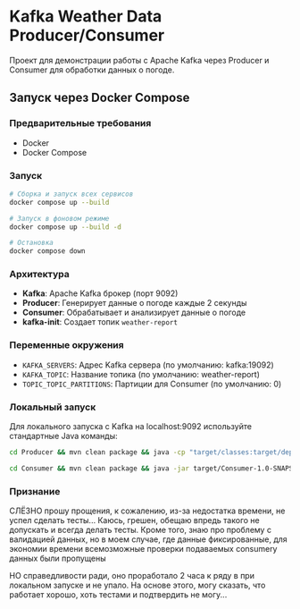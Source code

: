 # Kafka Weather Data Producer/Consumer

Проект для демонстрации работы с Apache Kafka через Producer и Consumer для обработки данных о погоде.

## Запуск через Docker Compose

### Предварительные требования
- Docker
- Docker Compose

### Запуск
```bash
# Сборка и запуск всех сервисов
docker compose up --build

# Запуск в фоновом режиме
docker compose up --build -d

# Остановка
docker compose down
```

### Архитектура
- **Kafka**: Apache Kafka брокер (порт 9092)
- **Producer**: Генерирует данные о погоде каждые 2 секунды
- **Consumer**: Обрабатывает и анализирует данные о погоде
- **kafka-init**: Создает топик `weather-report`

### Переменные окружения
- `KAFKA_SERVERS`: Адрес Kafka сервера (по умолчанию: kafka:19092)
- `KAFKA_TOPIC`: Название топика (по умолчанию: weather-report)
- `TOPIC_TOPIC_PARTITIONS`: Партиции для Consumer (по умолчанию: 0)

### Локальный запуск
Для локального запуска с Kafka на localhost:9092 используйте стандартные Java команды:
```bash
cd Producer && mvn clean package && java -cp "target/classes:target/dependency/*" org.homework.Main

cd Consumer && mvn clean package && java -jar target/Consumer-1.0-SNAPSHOT.jar
```


### Признание
СЛЁЗНО прошу прощения, к сожалению, из-за недостатка времени, не успел сделать тесты...
Каюсь, грешен, обещаю впредь такого не допускать и всегда делать тесты.
Кроме того, знаю про проблему с валидацией данных, но в моем случае, где данные фиксированные, для экономии времени всемозможные проверки подаваемых consumerу данных были пропущены

НО справедливости ради, оно проработало 2 часа к ряду в при локальном запуске и не упало. На основе этого, могу сказать, что работает хорошо, хоть тестами и подтвердить не могу...